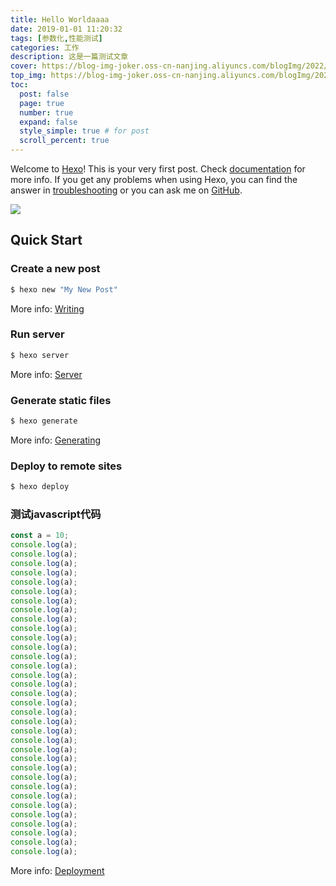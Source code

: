 ```yaml
---
title: Hello Worldaaaa
date: 2019-01-01 11:20:32
tags: [参数化,性能测试]
categories: 工作
description: 这是一篇测试文章
cover: https://blog-img-joker.oss-cn-nanjing.aliyuncs.com/blogImg/2022/11/24/12/10811669262734898.png
top_img: https://blog-img-joker.oss-cn-nanjing.aliyuncs.com/blogImg/2022/11/24/14/12171669270661640.webp
toc:
  post: false
  page: true
  number: true
  expand: false
  style_simple: true # for post
  scroll_percent: true
---
```

Welcome to [Hexo](https://hexo.io/)! This is your very first post. Check [documentation](https://hexo.io/docs/) for more info. If you get any problems when using Hexo, you can find the answer in [troubleshooting](https://hexo.io/docs/troubleshooting.html) or you can ask me on [GitHub](https://github.com/hexojs/hexo/issues).

![](https://blog-img-joker.oss-cn-nanjing.aliyuncs.com/blogImg/2022/11/24/14/12171669270661640.webp)

## Quick Start

### Create a new post

``` bash
$ hexo new "My New Post"
```

More info: [Writing](https://hexo.io/docs/writing.html)

### Run server

``` bash
$ hexo server
```

More info: [Server](https://hexo.io/docs/server.html)

### Generate static files

``` bash
$ hexo generate
```

More info: [Generating](https://hexo.io/docs/generating.html)

### Deploy to remote sites

``` bash
$ hexo deploy
```

### 测试javascript代码
```javascript
const a = 10;
console.log(a);
console.log(a);
console.log(a);
console.log(a);
console.log(a);
console.log(a);
console.log(a);
console.log(a);
console.log(a);
console.log(a);
console.log(a);
console.log(a);
console.log(a);
console.log(a);
console.log(a);
console.log(a);
console.log(a);
console.log(a);
console.log(a);
console.log(a);
console.log(a);
console.log(a);
console.log(a);
console.log(a);
console.log(a);
console.log(a);
console.log(a);
console.log(a);
console.log(a);
console.log(a);
console.log(a);
console.log(a);
console.log(a);
console.log(a);
```


More info: [Deployment](https://hexo.io/docs/one-command-deployment.html)
